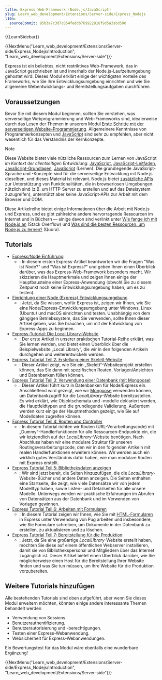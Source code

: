 ```yaml
---
title: Express Web-Framework (Node.js/JavaScript)
slug: Learn_web_development/Extensions/Server-side/Express_Nodejs
l10n:
  sourceCommit: 95b3a7c3d7c854feddb769922818f9d5a3abd500
---
```


{{LearnSidebar}}

{{NextMenu("Learn_web_development/Extensions/Server-side/Express_Nodejs/Introduction", "Learn_web_development/Extensions/Server-side")}}

Express ist ein beliebtes, nicht restriktives Web-Framework, das in JavaScript geschrieben ist und innerhalb der Node.js-Laufzeitumgebung gehostet wird. Dieses Modul erklärt einige der wichtigsten Vorteile des Frameworks, wie Sie Ihre Entwicklungsumgebung einrichten und wie Sie allgemeine Webentwicklungs- und Bereitstellungsaufgaben durchführen.

## Voraussetzungen

Bevor Sie mit diesem Modul beginnen, sollten Sie verstehen, was serverseitige Webprogrammierung und Web-Frameworks sind, idealerweise durch das Lesen der Themen in unserem Modul [Erste Schritte mit der serverseitigen Website-Programmierung](/de/docs/Learn_web_development/Extensions/Server-side/First_steps). Allgemeinere Kenntnisse von Programmierkonzepten und [JavaScript](/de/docs/Web/JavaScript) sind sehr zu empfehlen, aber nicht wesentlich für das Verständnis der Kernkonzepte.

> [!NOTE]
> Diese Website bietet viele nützliche Ressourcen zum Lernen von JavaScript _im Kontext der clientseitigen Entwicklung_: [JavaScript](/de/docs/Web/JavaScript), [JavaScript-Leitfaden](/de/docs/Web/JavaScript/Guide), [JavaScript-Grundlagen](/de/docs/Learn_web_development/Getting_started/Your_first_website/Adding_interactivity), [JavaScript](/de/docs/Learn_web_development/Core/Scripting) (Lernen). Die grundlegende JavaScript-Sprache und -Konzepte sind für die serverseitige Entwicklung mit Node.js dieselben, und dieses Material ist relevant. Node.js bietet [zusätzliche APIs](https://nodejs.org/dist/latest-v10.x/docs/api/) zur Unterstützung von Funktionalitäten, die in browserlosen Umgebungen nützlich sind (z.B. um HTTP-Server zu erstellen und auf das Dateisystem zuzugreifen), unterstützt aber keine JavaScript-APIs zur Arbeit mit dem Browser und DOM.
>
> Diese Artikelreihe bietet einige Informationen über die Arbeit mit Node.js und Express, und es gibt zahlreiche andere hervorragende Ressourcen im Internet und in Büchern — einige davon sind verlinkt unter [Wie fange ich mit Node.js an](https://stackoverflow.com/questions/2353818/how-do-i-get-started-with-node-js/5511507) (Stack Overflow) und [Was sind die besten Ressourcen, um Node.js zu lernen?](https://www.quora.com/What-is-the-greatest-resource-for-learning-Node-js-for-a-newbie) (Quora).

## Tutorials

- [Express/Node Einführung](/de/docs/Learn_web_development/Extensions/Server-side/Express_Nodejs/Introduction)
  - : In diesem ersten Express-Artikel beantworten wir die Fragen "Was ist Node?" und "Was ist Express?" und geben Ihnen einen Überblick darüber, was das Express-Web-Framework besonders macht. Wir skizzieren die Hauptmerkmale und zeigen Ihnen einige der Hauptbausteine einer Express-Anwendung (obwohl Sie zu diesem Zeitpunkt noch keine Entwicklungsumgebung haben, um es zu testen).
- [Einrichtung einer Node (Express) Entwicklungsumgebung](/de/docs/Learn_web_development/Extensions/Server-side/Express_Nodejs/development_environment)
  - : Jetzt, da Sie wissen, wofür Express ist, zeigen wir Ihnen, wie Sie eine Node/Express-Entwicklungsumgebung unter Windows, Linux (Ubuntu) und macOS einrichten und testen. Unabhängig von dem gängigen Betriebssystem, das Sie verwenden, sollte Ihnen dieser Artikel geben, was Sie brauchen, um mit der Entwicklung von Express-Apps zu beginnen.
- [Express-Tutorial: Die Local Library-Website](/de/docs/Learn_web_development/Extensions/Server-side/Express_Nodejs/Tutorial_local_library_website)
  - : Der erste Artikel in unserer praktischen Tutorial-Reihe erklärt, was Sie lernen werden, und bietet einen Überblick über die Beispielwebsite „Local Library“, die wir in den folgenden Artikeln durchgehen und weiterentwickeln werden.
- [Express Tutorial Teil 2: Erstellung einer Skelett-Website](/de/docs/Learn_web_development/Extensions/Server-side/Express_Nodejs/skeleton_website)
  - : Dieser Artikel zeigt, wie Sie ein „Skelett“-Websiteprojekt erstellen können, das Sie dann mit spezifischen Routen, Vorlagen/Ansichten und Datenbanken füllen können.
- [Express Tutorial Teil 3: Verwendung einer Datenbank (mit Mongoose)](/de/docs/Learn_web_development/Extensions/Server-side/Express_Nodejs/mongoose)
  - : Dieser Artikel führt kurz in Datenbanken für Node/Express ein. Anschließend wird gezeigt, wie wir [Mongoose](https://mongoosejs.com/) verwenden können, um Datenbankzugriff für die _LocalLibrary_-Website bereitzustellen. Es wird erklärt, wie Objektschemata und -modelle deklariert werden, die Hauptfeldtypen und die grundlegende Validierung. Außerdem werden kurz einige der Hauptmethoden gezeigt, wie Sie auf Modelldaten zugreifen können.
- [Express Tutorial Teil 4: Routen und Controller](/de/docs/Learn_web_development/Extensions/Server-side/Express_Nodejs/routes)
  - : In diesem Tutorial richten wir Routen (URL-Verarbeitungscode) mit „Dummy“-Handlerfunktionen für alle Ressourcen-Endpunkte ein, die wir letztendlich auf der _LocalLibrary_-Website benötigen. Nach Abschluss haben wir eine modulare Struktur für unseren Routingsverarbeitungscode, den wir in den folgenden Artikeln mit realen Handlerfunktionen erweitern können. Wir werden auch ein wirklich gutes Verständnis dafür haben, wie man modulare Routen mit Express erstellt.
- [Express Tutorial Teil 5: Bibliotheksdaten anzeigen](/de/docs/Learn_web_development/Extensions/Server-side/Express_Nodejs/Displaying_data)
  - : Wir sind jetzt bereit, die Seiten hinzuzufügen, die die _LocalLibrary_-Website-Bücher und andere Daten anzeigen. Die Seiten enthalten eine Startseite, die zeigt, wie viele Datensätze wir von jedem Modelltyp haben, sowie Listen- und Detailseiten für alle unsere Modelle. Unterwegs werden wir praktische Erfahrungen im Abrufen von Datensätzen aus der Datenbank und im Verwenden von Vorlagen gewinnen.
- [Express Tutorial Teil 6: Arbeiten mit Formularen](/de/docs/Learn_web_development/Extensions/Server-side/Express_Nodejs/forms)
  - : In diesem Tutorial zeigen wir Ihnen, wie Sie mit [HTML-Formularen](/de/docs/Learn_web_development/Extensions/Forms) in Express unter Verwendung von Pug arbeiten und insbesondere, wie Sie Formulare schreiben, um Dokumente in der Datenbank zu erstellen, zu aktualisieren und zu löschen.
- [Express Tutorial Teil 7: Bereitstellung für die Produktion](/de/docs/Learn_web_development/Extensions/Server-side/Express_Nodejs/deployment)
  - : Jetzt, da Sie eine großartige _LocalLibrary_-Website erstellt haben, möchten Sie diese auf einem öffentlichen Webserver installieren, damit sie von Bibliothekspersonal und Mitgliedern über das Internet zugänglich ist. Dieser Artikel bietet einen Überblick darüber, wie Sie möglicherweise einen Host für die Bereitstellung Ihrer Website finden und was Sie tun müssen, um Ihre Website für die Produktion vorzubereiten.

## Weitere Tutorials hinzufügen

Alle bestehenden Tutorials sind oben aufgeführt, aber wenn Sie dieses Modul erweitern möchten, könnten einige andere interessante Themen behandelt werden:

- Verwendung von Sessions.
- Benutzerauthentifizierung.
- Benutzerautorisierung und -berechtigungen.
- Testen einer Express-Webanwendung.
- Websicherheit für Express-Webanwendungen.

Ein Bewertungstest für das Modul wäre ebenfalls eine wunderbare Ergänzung!

{{NextMenu("Learn_web_development/Extensions/Server-side/Express_Nodejs/Introduction", "Learn_web_development/Extensions/Server-side")}}
